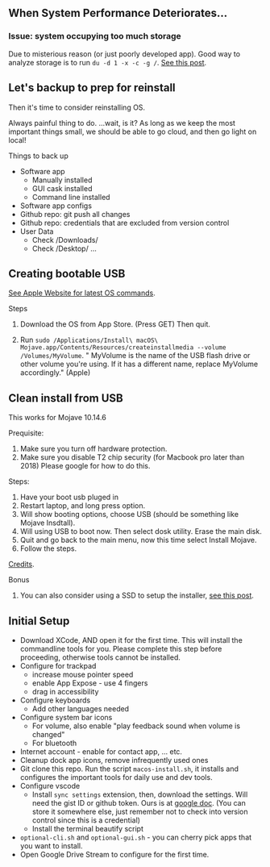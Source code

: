 ## When System Performance Deteriorates...

### Issue: system occupying too much storage

Due to misterious reason (or just poorly developed app). Good way to analyze storage is to run `du -d 1 -x -c -g /`. [See this post](https://forums.macrumors.com/threads/system-taking-up-285-gb-of-space.2106785/page-3).

## Let's backup to prep for reinstall

Then it's time to consider reinstalling OS.

Always painful thing to do. ...wait, is it? As long as we keep the most important things small, we should be able to go cloud, and then go light on local!

Things to back up
- Software app
    - Manually installed
    - GUI cask installed
    - Command line installed
- Software app configs
- Github repo: git push all changes
- Github repo: credentials that are excluded from version control
- User Data
    - Check /Downloads/
    - Check /Desktop/
    ...

## Creating bootable USB

[See Apple Website for latest OS commands](https://support.apple.com/en-us/HT201372).

Steps

1. Download the OS from App Store. (Press GET) Then quit.

1. Run `sudo /Applications/Install\ macOS\ Mojave.app/Contents/Resources/createinstallmedia --volume /Volumes/MyVolume`. " MyVolume is the name of the USB flash drive or other volume you're using. If it has a different name, replace MyVolume accordingly." (Apple)

## Clean install from USB

This works for Mojave 10.14.6

Prequisite:

1. Make sure you turn off hardware protection.
1. Make sure you disable T2 chip security (for Macbook pro later than 2018) Please google for how to do this.

Steps:

1. Have your boot usb pluged in
1. Restart laptop, and long press option.
1. Will show booting options, choose USB (should be something like Mojave Insdtall).
1. Will using USB to boot now. Then select dosk utility. Erase the main disk.
1. Quit and go back to the main menu, now this time select Install Mojave.
1. Follow the steps.

[Credits](https://www.macrumors.com/how-to/clean-install-macos-10-14-mojave/).

Bonus

1. You can also consider using a SSD to setup the installer, [see this post](https://www.macworld.com/article/3284378/how-to-create-a-bootable-macos-mojave-installer-drive.html).

## Initial Setup

- Download XCode, AND open it for the first time. This will install the commandline tools for you. Please complete this step before proceeding, otherwise tools cannot be installed.
- Configure for trackpad 
  - increase mouse pointer speed 
  - enable App Expose - use 4 fingers
  - drag in accessibility
- Configure keyboards
  - Add other languages needed
- Configure system bar icons
  - For volume, also enable "play feedback sound when volume is changed"
  - For bluetooth
- Internet account - enable for contact app, ... etc.
- Cleanup dock app icons, remove infrequently used ones
- Git clone this repo. Run the script `macos-install.sh`, it installs and configures the important tools for daily use and dev tools.
- Configure vscode
  - Install `sync settings` extension, then, download the settings. Will need the gist ID or github token. Ours is at [google doc](https://docs.google.com/document/d/1GGaX4JhbbBAzFxMvFRIvef7nMDdFpmi_ZGQ7Evnvbno/edit). (You can store it somewhere else, just remember not to check into version control since this is a credential)
  - Install the terminal beautify script
- `optional-cli.sh` and `optional-gui.sh` - you can cherry pick apps that you want to install.
- Open Google Drive Stream to configure for the first time.